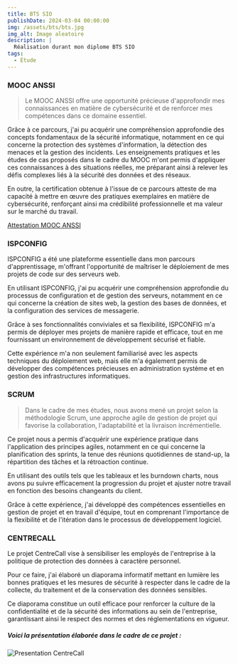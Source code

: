 ```yaml
---
title: BTS SIO
publishDate: 2024-03-04 00:00:00
img: /assets/bts/bts.jpg
img_alt: Image aleatoire
description: |
  Réalisation durant mon diplome BTS SIO
tags:
  - Étude
---
```


### MOOC ANSSI

> Le MOOC ANSSI offre une opportunité précieuse d'approfondir mes connaissances en matière de cybersécurité et de
> renforcer mes compétences dans ce domaine essentiel.

Grâce à ce parcours, j'ai pu acquérir une compréhension approfondie
des concepts fondamentaux de la sécurité informatique, notamment en ce qui concerne la protection des systèmes
d'information, la détection des menaces et la gestion des incidents. Les enseignements pratiques et les études de cas
proposés dans le cadre du MOOC m'ont permis d'appliquer ces connaissances à des situations réelles, me préparant ainsi à
relever les défis complexes liés à la sécurité des données et des réseaux.

En outre, la certification obtenue à l'issue
de ce parcours atteste de ma capacité à mettre en œuvre des pratiques exemplaires en matière de cybersécurité,
renforçant ainsi ma crédibilité professionnelle et ma valeur sur le marché du travail.

[Attestation MOOC ANSSI](/assets/bts/Attestation_MOOC_ANSSI.pdf)

### ISPCONFIG

ISPCONFIG a été une plateforme essentielle dans mon parcours d'apprentissage, m'offrant l'opportunité de maîtriser le
déploiement de mes projets de code sur des serveurs web. 

En utilisant ISPCONFIG, j'ai pu acquérir une compréhension
approfondie du processus de configuration et de gestion des serveurs, notamment en ce qui concerne la création de sites
web, la gestion des bases de données, et la configuration des services de messagerie. 

Grâce à ses fonctionnalités
conviviales et sa flexibilité, ISPCONFIG m'a permis de déployer mes projets de manière rapide et efficace, tout en me
fournissant un environnement de développement sécurisé et fiable. 

Cette expérience m'a non seulement familiarisé avec
les aspects techniques du déploiement web, mais elle m'a également permis de développer des compétences précieuses en
administration système et en gestion des infrastructures informatiques.

### SCRUM

> Dans le cadre de mes études, nous avons mené un projet selon la méthodologie Scrum, une approche agile de gestion de
> projet qui favorise la collaboration, l'adaptabilité et la livraison incrémentielle.

Ce projet nous a permis d'acquérir
une expérience pratique dans l'application des principes agiles, notamment en ce qui concerne la planification des
sprints, la tenue des réunions quotidiennes de stand-up, la répartition des tâches et la rétroaction continue.

En
utilisant des outils tels que les tableaux et les burndown charts, nous avons pu suivre efficacement la
progression du projet et ajuster notre travail en fonction des besoins changeants du client.

Grâce à cette expérience,
j'ai développé des compétences essentielles en gestion de projet et en travail d'équipe, tout en comprenant l'importance
de la flexibilité et de l'itération dans le processus de développement logiciel.

### CENTRECALL

Le projet CentreCall vise à sensibiliser les employés de l'entreprise à la politique de protection des données à
caractère personnel.

Pour ce faire, j'ai élaboré un diaporama informatif mettant en lumière les bonnes pratiques et les
mesures de sécurité à respecter dans le cadre de la collecte, du traitement et de la conservation des données sensibles.

Ce diaporama constitue un outil efficace pour renforcer la culture de la confidentialité et de la sécurité des
informations au sein de l'entreprise, garantissant ainsi le respect des normes et des réglementations en vigueur.

##### Voici la présentation élaborée dans le cadre de ce projet :

![Presentation CentreCall](/assets/bts/CentreCall.gif)